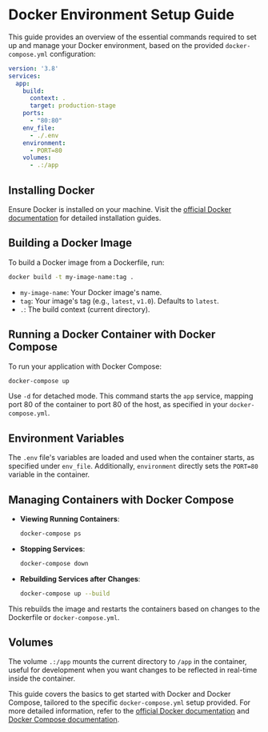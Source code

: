 
# Docker Environment Setup Guide

This guide provides an overview of the essential commands required to set up and manage your Docker environment, based on the provided `docker-compose.yml` configuration:

```yaml
version: '3.8'
services:
  app:
    build:
      context: .
      target: production-stage
    ports:
      - "80:80"
    env_file: 
      - ./.env
    environment:
      - PORT=80
    volumes:
      - .:/app
```

## Installing Docker

Ensure Docker is installed on your machine. Visit the [official Docker documentation](https://docs.docker.com/get-docker/) for detailed installation guides.

## Building a Docker Image

To build a Docker image from a Dockerfile, run:

```bash
docker build -t my-image-name:tag .
```

- `my-image-name`: Your Docker image's name.
- `tag`: Your image's tag (e.g., `latest`, `v1.0`). Defaults to `latest`.
- `.`: The build context (current directory).

## Running a Docker Container with Docker Compose

To run your application with Docker Compose:

```bash
docker-compose up
```

Use `-d` for detached mode. This command starts the `app` service, mapping port 80 of the container to port 80 of the host, as specified in your `docker-compose.yml`.

## Environment Variables

The `.env` file's variables are loaded and used when the container starts, as specified under `env_file`. Additionally, `environment` directly sets the `PORT=80` variable in the container.

## Managing Containers with Docker Compose

- **Viewing Running Containers**:

  ```bash
  docker-compose ps
  ```

- **Stopping Services**:

  ```bash
  docker-compose down
  ```

- **Rebuilding Services after Changes**:

  ```bash
  docker-compose up --build
  ```

This rebuilds the image and restarts the containers based on changes to the Dockerfile or `docker-compose.yml`.

## Volumes

The volume `.:/app` mounts the current directory to `/app` in the container, useful for development when you want changes to be reflected in real-time inside the container.

This guide covers the basics to get started with Docker and Docker Compose, tailored to the specific `docker-compose.yml` setup provided. For more detailed information, refer to the [official Docker documentation](https://docs.docker.com/) and [Docker Compose documentation](https://docs.docker.com/compose/).